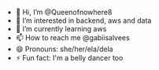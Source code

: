 - 👋 Hi, I’m @Queenofnowhere8
- 👀 I’m interested in backend, aws and data
- 🌱 I’m currently learning aws
- 📫 How to reach me @gabiisalvees
- 😄 Pronouns: she/her/ela/dela
- ⚡ Fun fact: I'm a belly dancer too

<!---
Queenofnowhere8/Queenofnowhere8 is a ✨ special ✨ repository because its `README.md` (this file) appears on your GitHub profile.
You can click the Preview link to take a look at your changes.
--->
